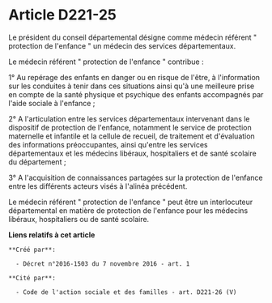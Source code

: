 # Article D221-25

Le président du conseil départemental désigne comme médecin référent " protection de l'enfance " un médecin des services
départementaux. 

Le médecin référent " protection de l'enfance " contribue : 

1° Au repérage des enfants en danger ou en risque de l'être, à l'information sur les conduites à tenir dans ces situations
ainsi qu'à une meilleure prise en compte de la santé physique et psychique des enfants accompagnés par l'aide sociale à
l'enfance ; 

2° A l'articulation entre les services départementaux intervenant dans le dispositif de protection de l'enfance, notamment le
service de protection maternelle et infantile et la cellule de recueil, de traitement et d'évaluation des informations
préoccupantes, ainsi qu'entre les services départementaux et les médecins libéraux, hospitaliers et de santé scolaire du
département ; 

3° A l'acquisition de connaissances partagées sur la protection de l'enfance entre les différents acteurs visés à l'alinéa
précédent. 

Le médecin référent " protection de l'enfance " peut être un interlocuteur départemental en matière de protection de
l'enfance pour les médecins libéraux, hospitaliers ou de santé scolaire.

**Liens relatifs à cet article**

	**Créé par**:

	  - Décret n°2016-1503 du 7 novembre 2016 - art. 1

	**Cité par**:

	  - Code de l'action sociale et des familles - art. D221-26 (V)
